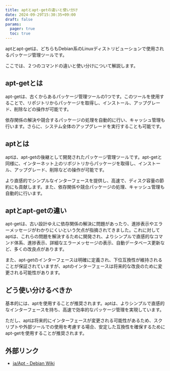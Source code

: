 ```yaml
---
title: aptとapt-getの違いと使い分け
date: 2024-09-29T15:30:35+09:00
draft: false
params:
  pager: true
  toc: true
---
```


aptとapt-getは、どちらもDebian系のLinuxディストリビューションで使用されるパッケージ管理ツールです。

ここでは、２つのコマンドの違いと使い分けについて解説します。

## apt-getとは

apt-getは、古くからあるパッケージ管理ツールの1つです。このツールを使用することで、リポジトリからパッケージを取得し、インストール、アップグレード、削除などの操作が可能です。

依存関係の解決や競合するパッケージの処理を自動的に行い、キャッシュ管理も行います。さらに、システム全体のアップグレードを実行することも可能です。

## aptとは

aptは、apt-getの後継として開発されたパッケージ管理ツールです。apt-getと同様に、インターネット上のリポジトリからパッケージを取得し、インストール、アップグレード、削除などの操作が可能です。

より直感的でシンプルなインターフェースを提供し、高速で、ディスク容量の節約にも貢献します。また、依存関係や競合パッケージの処理、キャッシュ管理も自動的に行います。

## aptとapt-getの違い

apt-getは、古い設計ゆえに依存関係の解決に問題があったり、進捗表示やエラーメッセージがわかりにくいという欠点が指摘されてきました。これに対してaptは、これらの問題を解決するために開発され、よりシンプルで直感的なコマンド体系、進捗表示、詳細なエラーメッセージの表示、自動データベース更新など、多くの改良点があります。

また、apt-getのインターフェースは明確に定義され、下位互換性が維持されることが保証されていますが、aptのインターフェースは将来的な改良のために変更される可能性があります。

## どう使い分けるべきか

基本的には、aptを使用することが推奨されます。aptは、よりシンプルで直感的なインターフェースを持ち、高速で効率的なパッケージ管理を実現しています。

ただし、aptは将来的にインターフェースが変更される可能性があるため、スクリプトや外部ツールでの使用を考慮する場合、安定した互換性を確保するためにapt-getを使用することが推奨されます。

## 外部リンク
- [ja/Apt - Debian Wiki](https://wiki.debian.org/ja/Apt)
